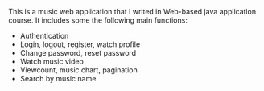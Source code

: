 This is a music web application that I writed in Web-based java application course.
It includes some the following main functions:
- Authentication
- Login, logout, register, watch profile
- Change password, reset password
- Watch music video
- Viewcount, music chart, pagination
- Search by music name
